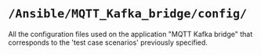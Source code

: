 # ```/Ansible/MQTT_Kafka_bridge/config/```

All the configuration files used on the application "MQTT Kafka bridge" that corresponds to the 'test case scenarios' previously specified.

